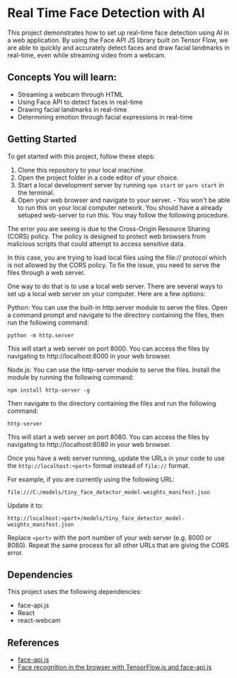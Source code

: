 # Real Time Face Detection with AI

This project demonstrates how to set up real-time face detection using AI in a web application. By using the Face API JS library built on Tensor Flow, we are able to quickly and accurately detect faces and draw facial landmarks in real-time, even while streaming video from a webcam.

## Concepts You will learn:

- Streaming a webcam through HTML
- Using Face API to detect faces in real-time
- Drawing facial landmarks in real-time
- Determining emotion through facial expressions in real-time

## Getting Started

To get started with this project, follow these steps:

1. Clone this repository to your local machine.
2. Open the project folder in a code editor of your choice.
3. Start a local development server by running `npm start` or `yarn start` in the terminal.
4. Open your web browser and navigate to your server. - You won't be able to run this on your local computer network. You should have a already setuped web-server to run this. You may follow the following procedure.

The error you are seeing is due to the Cross-Origin Resource Sharing (CORS) policy. The policy is designed to protect web browsers from malicious scripts that could attempt to access sensitive data.

In this case, you are trying to load local files using the file:// protocol which is not allowed by the CORS policy. To fix the issue, you need to serve the files through a web server.

One way to do that is to use a local web server. There are several ways to set up a local web server on your computer. Here are a few options:

Python: You can use the built-in http.server module to serve the files. Open a command prompt and navigate to the directory containing the files, then run the following command:

```python -m http.server```

This will start a web server on port 8000. You can access the files by navigating to http://localhost:8000 in your web browser.

Node.js: You can use the http-server module to serve the files. Install the module by running the following command:

```npm install http-server -g```

Then navigate to the directory containing the files and run the following command:

```http-server```

This will start a web server on port 8080. You can access the files by navigating to http://localhost:8080 in your web browser.

Once you have a web server running, update the URLs in your code to use the `http://localhost:<port>` format instead of `file://` format.

For example, if you are currently using the following URL:

```file:///C:/models/tiny_face_detector_model-weights_manifest.json```

Update it to:

```http://localhost:<port>/models/tiny_face_detector_model-weights_manifest.json```

Replace `<port>` with the port number of your web server (e.g. 8000 or 8080). Repeat the same process for all other URLs that are giving the CORS error.

## Dependencies

This project uses the following dependencies:

- face-api.js
- React
- react-webcam

## References

- [face-api.js](https://github.com/justadudewhohacks/face-api.js)
- [Face recognition in the browser with TensorFlow.js and face-api.js](https://itnext.io/face-api-js-javascript-api-for-face-recognition-in-the-browser-with-tensorflow-js-bcc2a6c4cf07)
